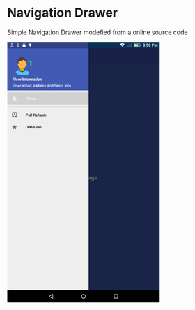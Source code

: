 # Navigation Drawer
Simple Navigation Drawer modefied from a online source code

<img src="Screenshot_1.png" width="350"/> &nbsp; &nbsp;

